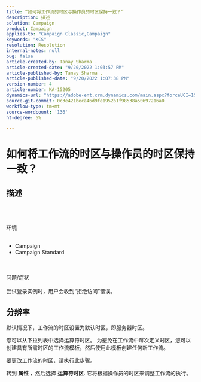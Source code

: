 ```yaml
---
title: “如何将工作流的时区与操作员的时区保持一致？”
description: 描述
solution: Campaign
product: Campaign
applies-to: "Campaign Classic,Campaign"
keywords: "KCS"
resolution: Resolution
internal-notes: null
bug: false
article-created-by: Tanay Sharma .
article-created-date: "9/20/2022 1:03:57 PM"
article-published-by: Tanay Sharma .
article-published-date: "9/20/2022 1:07:38 PM"
version-number: 4
article-number: KA-15205
dynamics-url: "https://adobe-ent.crm.dynamics.com/main.aspx?forceUCI=1&pagetype=entityrecord&etn=knowledgearticle&id=90b4efae-e438-ed11-9db1-002248086735"
source-git-commit: 0c3e421beca46d9fe1952b1f98538a50697216a0
workflow-type: tm+mt
source-wordcount: '136'
ht-degree: 5%

---
```


# 如何将工作流的时区与操作员的时区保持一致？

## 描述

<br><br><br>环境<br><br>
- Campaign
- Campaign Standard



<br><br>问题/症状<br><br>
尝试登录实例时，用户会收到“拒绝访问”错误。


## 分辨率






默认情况下，工作流的时区设置为默认时区，即服务器时区。



您可以从下拉列表中选择运算符时区。 为避免在工作流中每次定义时区，您可以创建具有所需时区的工作流模板，然后使用此模板创建任何新工作流。



要更改工作流的时区，请执行此步骤。



转到 <b>属性 </b>，然后选择 <b>运算符时区</b>. 它将根据操作员的时区来调整工作流的执行。


